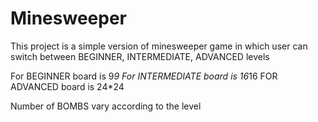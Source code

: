 # Minesweeper
This project is a simple version of minesweeper game in which user can switch between BEGINNER, INTERMEDIATE, ADVANCED levels

For BEGINNER board is 9*9
For INTERMEDIATE board is 16*16
FOR ADVANCED board is 24*24

Number of BOMBS vary according to the level
